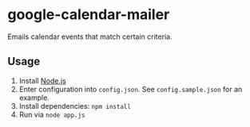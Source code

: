google-calendar-mailer
======================

Emails calendar events that match certain criteria.

## Usage

1. Install [Node.js](https://nodejs.org/)
2. Enter configuration into `config.json`. See `config.sample.json` for an example.
3. Install dependencies: `npm install`
4. Run via `node app.js`
